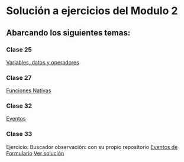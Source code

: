 # Solución a ejercicios del Modulo 2

## Abarcando los siguientes temas:

### Clase 25

[Variables, datos y operadores](https://github.com/Ada-IT/ejercicios-frontend/blob/master/modulo-2/ejercicios/13-variables-datos-operadores.md)

### Clase 27

[Funciones Nativas](https://github.com/Ada-IT/ejercicios-frontend/blob/master/modulo-2/ejercicios/15-funciones-nativas.md)

### Clase 32

[Eventos](https://github.com/Ada-IT/ejercicios-frontend/blob/master/modulo-2/ejercicios/18-dom-eventos.md)

### Clase 33

Ejercicio: Buscador
observación: con su propio repositorio
[Eventos de Formulario](https://github.com/Ada-IT/ejercicios-frontend/blob/master/modulo-2/ejercicios/22-formularios-dinamicos.md)
[Ver solución](https://github.com/leydyk93/Buscador)
